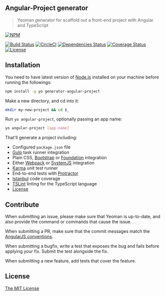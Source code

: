 ## Angular-Project generator
> Yeoman generator for scaffold out a front-end project with Angular and TypeScript

[![NPM](https://nodei.co/npm/generator-angular-project.png?compact=true)](https://nodei.co/npm/generator-angular-project/)

[![Build Status](https://travis-ci.org/shibbir/generator-angular-project.svg?branch=master)](https://travis-ci.org/shibbir/generator-angular-project)
[![CircleCI](https://circleci.com/gh/shibbir/generator-angular-project.svg?style=shield)](https://circleci.com/gh/shibbir/generator-angular-project)
[![Dependencies Status](https://david-dm.org/shibbir/generator-angular-project/status.svg)](https://david-dm.org/shibbir/generator-angular-project)
[![Coverage Status](https://coveralls.io/repos/github/shibbir/generator-angular-project/badge.svg?branch=master)](https://coveralls.io/github/shibbir/generator-angular-project?branch=master)
[![License](https://img.shields.io/badge/license-MIT-blue.svg)](http://opensource.org/licenses/MIT)

## Installation

You need to have latest version of [Node.js](https://nodejs.org/en/) installed on your machine before running the followings:

```bash
npm install -g yo generator-angular-project
```

Make a new directory, and cd into it:
```bash
mkdir my-new-project && cd $_
```

Run `yo angular-project`, optionally passing an app name:
```bash
yo angular-project [app-name]
```

That'll generate a project including:

- Configured `package.json` file
- [Gulp](http://gulpjs.com/) task runner integration
- Plain CSS, [Bootstrap](http://getbootstrap.com/) or [Foundation](http://foundation.zurb.com/) integration
- Either [Webpack](https://webpack.github.io/) or [SystemJS](https://github.com/systemjs/systemjs) integration
- [Karma](https://karma-runner.github.io/) unit test runner
- End-to-end tests with [Protractor](http://www.protractortest.org/)
- [Istanbul](https://gotwarlost.github.io/istanbul/) code coverage
- [TSLint](https://palantir.github.io/tslint/) linting for the TypeScript language
- [License](https://spdx.org/licenses/)

## Contribute

When submitting an issue, please make sure that Yeoman is up-to-date, and also provide the command or commands that cause the issue.

When submitting a PR, make sure that the commit messages match the [AngularJS conventions](https://docs.google.com/document/d/1QrDFcIiPjSLDn3EL15IJygNPiHORgU1_OOAqWjiDU5Y/).

When submitting a bugfix, write a test that exposes the bug and fails before applying your fix. Submit the test alongside the fix.

When submitting a new feature, add tests that cover the feature.

## License
<a href="https://opensource.org/licenses/MIT">The MIT License</a>
